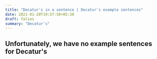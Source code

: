 ```yaml
---
title: "Decatur's in a sentence | Decatur's example sentences"
date: 2021-01-20T19:57:50+05:30
draft: falses
summary: "Decatur's"
---
```

## Unfortunately, we have no example sentences for Decatur's                 
